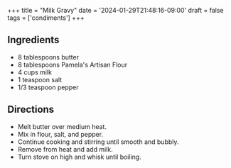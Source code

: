 +++
title = "Milk Gravy"
date = '2024-01-29T21:48:16-09:00'
draft = false
tags = ['condiments']
+++

## Ingredients
* 8 tablespoons butter
* 8 tablespoons Pamela's Artisan Flour
* 4 cups milk
* 1 teaspoon salt
* 1/3 teaspoon pepper

## Directions
* Melt butter over medium heat.
* Mix in flour, salt, and pepper.
* Continue cooking and stirring until smooth and bubbly.
* Remove from heat and add milk.
* Turn stove on high and whisk until boiling.
